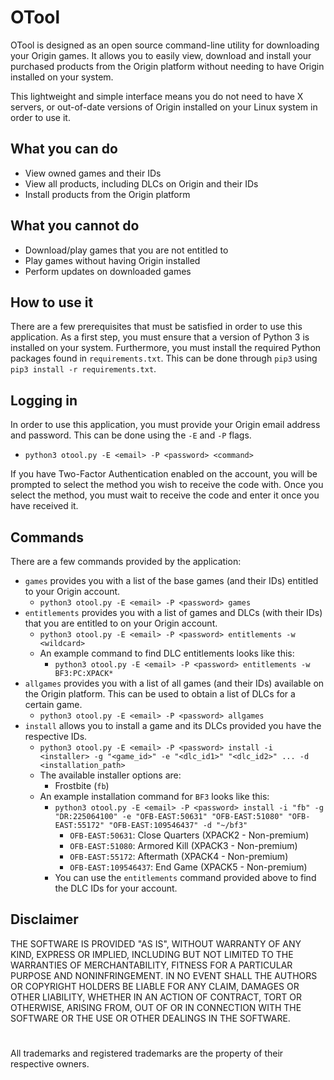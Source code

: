 # OTool
OTool is designed as an open source command-line utility for downloading your Origin games. It allows you to easily view, download and install your purchased products from the Origin platform without needing to have Origin installed on your system.

This lightweight and simple interface means you do not need to have X servers, or out-of-date versions of Origin installed on your Linux system in order to use it.

## What you can do
- View owned games and their IDs
- View all products, including DLCs on Origin and their IDs
- Install products from the Origin platform

## What you cannot do
- Download/play games that you are not entitled to
- Play games without having Origin installed
- Perform updates on downloaded games

## How to use it
There are a few prerequisites that must be satisfied in order to use this application. As a first step, you must ensure that a version of Python 3 is installed on your system. Furthermore, you must install the required Python packages found in `requirements.txt`. This can be done through `pip3` using `pip3 install -r requirements.txt`.

## Logging in
In order to use this application, you must provide your Origin email address and password. This can be done using the `-E` and `-P` flags.
- `python3 otool.py -E <email> -P <password> <command>`

If you have Two-Factor Authentication enabled on the account, you will be prompted to select the method you wish to receive the code with. Once you select the method, you must wait to receive the code and enter it once you have received it.

## Commands
There are a few commands provided by the application:
- `games` provides you with a list of the base games (and their IDs) entitled to your Origin account.
  - `python3 otool.py -E <email> -P <password> games`
- `entitlements` provides you with a list of games and DLCs (with their IDs) that you are entitled to on your Origin account.
  - `python3 otool.py -E <email> -P <password> entitlements -w <wildcard>`
  - An example command to find DLC entitlements looks like this:
    - `python3 otool.py -E <email> -P <password> entitlements -w BF3:PC:XPACK*`
- `allgames` provides you with a list of all games (and their IDs) available on the Origin platform. This can be used to obtain a list of DLCs for a certain game.
  - `python3 otool.py -E <email> -P <password> allgames`
- `install` allows you to install a game and its DLCs provided you have the respective IDs. 
  - `python3 otool.py -E <email> -P <password> install -i <installer> -g "<game_id>" -e "<dlc_id1>" "<dlc_id2>" ... -d <installation_path>`
  - The available installer options are:
    - Frostbite (`fb`)
  - An example installation command for `BF3` looks like this:
    - `python3 otool.py -E <email> -P <password> install -i "fb" -g "DR:225064100" -e "OFB-EAST:50631" "OFB-EAST:51080" "OFB-EAST:55172" "OFB-EAST:109546437" -d "~/bf3"`
      - `OFB-EAST:50631`: Close Quarters (XPACK2 - Non-premium)
      - `OFB-EAST:51080`: Armored Kill (XPACK3 - Non-premium)
      - `OFB-EAST:55172`: Aftermath (XPACK4 - Non-premium)
      - `OFB-EAST:109546437`: End Game (XPACK5 - Non-premium)
    - You can use the `entitlements` command provided above to find the DLC IDs for your account.


## Disclaimer
THE SOFTWARE IS PROVIDED "AS IS", WITHOUT WARRANTY OF ANY KIND,
EXPRESS OR IMPLIED, INCLUDING BUT NOT LIMITED TO THE WARRANTIES OF
MERCHANTABILITY, FITNESS FOR A PARTICULAR PURPOSE AND NONINFRINGEMENT.
IN NO EVENT SHALL THE AUTHORS OR COPYRIGHT HOLDERS BE LIABLE FOR ANY CLAIM,
DAMAGES OR OTHER LIABILITY, WHETHER IN AN ACTION OF CONTRACT, TORT OR
OTHERWISE, ARISING FROM, OUT OF OR IN CONNECTION WITH THE SOFTWARE OR THE USE
OR OTHER DEALINGS IN THE SOFTWARE.

#
All trademarks and registered trademarks are the property of their respective owners.
